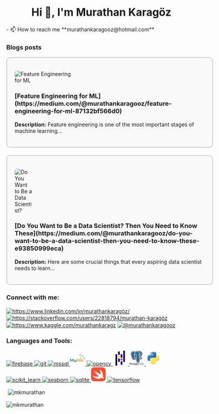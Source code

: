 <h1 align="center">Hi 👋, I'm Murathan Karagöz</h1>
- 📫 How to reach me **murathankaragooz@hotmail.com**

### Blogs posts
<!-- MEDIUM-ARTICLE-LIST:START -->
<div style="border: 2px solid #ccc; border-radius: 10px; padding: 20px; width: 100%; background-color: #f9f9f9;">
  <p><img src="https://miro.medium.com/v2/resize:fit:720/format:webp/1*uLcHQc2fKPetpDrQlR6L1Q.jpeg" alt="Feature Engineering for ML" style="max-width: 30%; height: 70px; object-fit: cover; border-radius: 5px;"></p>
  <h3>[Feature Engineering for ML](https://medium.com/@murathankaragooz/feature-engineering-for-ml-87132bf566d0)</h3>
  <p><strong>Description:</strong> Feature engineering is one of the most important stages of machine learning...</p>
</div>

<div style="border: 2px solid #ccc; border-radius: 10px; padding: 20px; width: 100%; background-color: #f9f9f9; margin-top: 20px;">
   <p><img src="https://miro.medium.com/v2/resize:fit:720/format:webp/1*swx1cPx6ZgFcIs5C01PBnw.jpeg" alt="Do You Want to Be a Data Scientist?" style="max-width: 10%; height: 50px; object-fit: cover; border-radius: 5px;"></p>
  <h3>[Do You Want to Be a Data Scientist? Then You Need to Know These](https://medium.com/@murathankaragooz/do-you-want-to-be-a-data-scientist-then-you-need-to-know-these-e93850999eca)</h3>
 
  <p><strong>Description:</strong> Here are some crucial things that every aspiring data scientist needs to learn...</p>
</div>
<!-- MEDIUM-ARTICLE-LIST:END -->

<h3 align="left">Connect with me:</h3>
<p align="left">
<a href="https://linkedin.com/in/https://www.linkedin.com/in/murathankaragöz/" target="blank"><img align="center" src="https://raw.githubusercontent.com/rahuldkjain/github-profile-readme-generator/master/src/images/icons/Social/linked-in-alt.svg" alt="https://www.linkedin.com/in/murathankaragöz/" height="30" width="40" /></a>
<a href="https://stackoverflow.com/users/https://stackoverflow.com/users/22818794/murathan-karagöz" target="blank"><img align="center" src="https://raw.githubusercontent.com/rahuldkjain/github-profile-readme-generator/master/src/images/icons/Social/stack-overflow.svg" alt="https://stackoverflow.com/users/22818794/murathan-karagöz" height="30" width="40" /></a>
<a href="https://kaggle.com/https://www.kaggle.com/murathankaragz" target="blank"><img align="center" src="https://raw.githubusercontent.com/rahuldkjain/github-profile-readme-generator/master/src/images/icons/Social/kaggle.svg" alt="https://www.kaggle.com/murathankaragz" height="30" width="40" /></a>
<a href="https://medium.com/@murathankaragooz" target="blank"><img align="center" src="https://raw.githubusercontent.com/rahuldkjain/github-profile-readme-generator/master/src/images/icons/Social/medium.svg" alt="@murathankaragooz" height="30" width="40" /></a>
</p>

<h3 align="left">Languages and Tools:</h3>
<p align="left"> <a href="https://firebase.google.com/" target="_blank" rel="noreferrer"> <img src="https://www.vectorlogo.zone/logos/firebase/firebase-icon.svg" alt="firebase" width="40" height="40"/> </a> <a href="https://git-scm.com/" target="_blank" rel="noreferrer"> <img src="https://www.vectorlogo.zone/logos/git-scm/git-scm-icon.svg" alt="git" width="40" height="40"/> </a> <a href="https://www.microsoft.com/en-us/sql-server" target="_blank" rel="noreferrer"> <img src="https://www.svgrepo.com/show/303229/microsoft-sql-server-logo.svg" alt="mssql" width="40" height="40"/> </a> <a href="https://www.mysql.com/" target="_blank" rel="noreferrer"> <img src="https://raw.githubusercontent.com/devicons/devicon/master/icons/mysql/mysql-original-wordmark.svg" alt="mysql" width="40" height="40"/> </a> <a href="https://opencv.org/" target="_blank" rel="noreferrer"> <img src="https://www.vectorlogo.zone/logos/opencv/opencv-icon.svg" alt="opencv" width="40" height="40"/> </a> <a href="https://pandas.pydata.org/" target="_blank" rel="noreferrer"> <img src="https://raw.githubusercontent.com/devicons/devicon/2ae2a900d2f041da66e950e4d48052658d850630/icons/pandas/pandas-original.svg" alt="pandas" width="40" height="40"/> </a> <a href="https://www.postgresql.org" target="_blank" rel="noreferrer"> <img src="https://raw.githubusercontent.com/devicons/devicon/master/icons/postgresql/postgresql-original-wordmark.svg" alt="postgresql" width="40" height="40"/> </a> <a href="https://www.python.org" target="_blank" rel="noreferrer"> <img src="https://raw.githubusercontent.com/devicons/devicon/master/icons/python/python-original.svg" alt="python" width="40" height="40"/> </a> <a href="https://scikit-learn.org/" target="_blank" rel="noreferrer"> <img src="https://upload.wikimedia.org/wikipedia/commons/0/05/Scikit_learn_logo_small.svg" alt="scikit_learn" width="40" height="40"/> </a> <a href="https://seaborn.pydata.org/" target="_blank" rel="noreferrer"> <img src="https://seaborn.pydata.org/_images/logo-mark-lightbg.svg" alt="seaborn" width="40" height="40"/> </a> <a href="https://www.sqlite.org/" target="_blank" rel="noreferrer"> <img src="https://www.vectorlogo.zone/logos/sqlite/sqlite-icon.svg" alt="sqlite" width="40" height="40"/> </a> <a href="https://developer.apple.com/swift/" target="_blank" rel="noreferrer"> <img src="https://raw.githubusercontent.com/devicons/devicon/master/icons/swift/swift-original.svg" alt="swift" width="40" height="40"/> </a> <a href="https://www.tensorflow.org" target="_blank" rel="noreferrer"> <img src="https://www.vectorlogo.zone/logos/tensorflow/tensorflow-icon.svg" alt="tensorflow" width="40" height="40"/> </a> </p>

<p>&nbsp;<img align="center" src="https://github-readme-stats.vercel.app/api?username=mkmurathan&show_icons=true&theme=dark&title_color=e60000&text_color=ff0000&locale=en" alt="mkmurathan" /></p>

<p><img align="center" src="https://github-readme-streak-stats.herokuapp.com/?user=mkmurathan&theme=dark" alt="mkmurathan" /></p>
